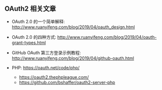 ## OAuth2 相关文章
* OAuth 2.0 的一个简单解释: http://www.ruanyifeng.com/blog/2019/04/oauth_design.html
* OAuth 2.0 的四种方式: http://www.ruanyifeng.com/blog/2019/04/oauth-grant-types.html
* GitHub OAuth 第三方登录示例教程: http://www.ruanyifeng.com/blog/2019/04/github-oauth.html

* PHP: https://oauth.net/code/php/
    * https://oauth2.thephpleague.com/
    * https://github.com/bshaffer/oauth2-server-php
